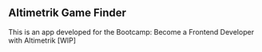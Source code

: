 ## Altimetrik Game Finder

This is an app developed for the Bootcamp: Become a Frontend Developer with Altimetrik [WIP]
